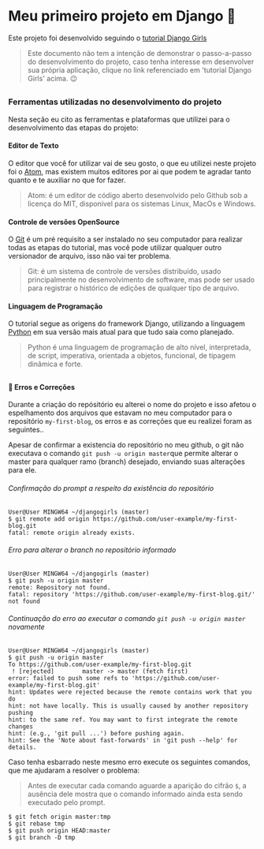 # Meu primeiro projeto em Django 🦄

Este projeto foi desenvolvido seguindo o [tutorial Django Girls](https://legacy.gitbook.com/@djangogirls)

>Este documento não tem a intenção de demonstrar o passo-a-passo do desenvolvimento do projeto, caso tenha interesse em desenvolver sua própria aplicação, clique no link referenciado em 'tutorial Django Girls' acima. :wink:

## <a name="section0"></a> <h3>Ferramentas utilizadas no desenvolvimento do projeto</h3>

Nesta seção eu cito as ferramentas e plataformas que utilizei para o desenvolvimento das etapas do projeto:

#### Editor de Texto

O editor que você for utilizar vai de seu gosto, o que eu utilizei neste projeto foi o [Atom](https://atom.io/), mas existem muitos editores por ai que podem te agradar tanto quanto e te auxiliar no que for fazer.

>Atom: é um editor de código aberto desenvolvido pelo Github sob a licença do MIT, disponivel para os sistemas Linux, MacOs e Windows.

#### Controle de versões OpenSource

O [Git](https://git-scm.com/) é um pré requisito a ser instalado no seu computador para realizar todas as etapas do tutorial, mas você pode utilizar qualquer outro versionador de arquivo, isso não vai ter problema.

>Git: é um sistema de controle de versões distribuído, usado principalmente no desenvolvimento de software, mas pode ser usado para registrar o histórico de edições de qualquer tipo de arquivo.

#### Linguagem de Programação

O tutorial segue as origens do framework Django, utilizando a linguagem [Python](https://www.python.org/) em sua versão mais atual para que tudo saia como planejado.

>Python é uma linguagem de programação de alto nível, interpretada, de script, imperativa, orientada a objetos, funcional, de tipagem dinâmica e forte.

## <a name="section4-1"></a> <h4> :memo: Erros e Correções</h4>

Durante a criação do repósitório eu alterei o nome do projeto e isso afetou o espelhamento dos arquivos que estavam no meu computador para o repositório `my-first-blog`, os erros e as correções que eu realizei foram as seguintes..

Apesar de confirmar a existencia do repositório no meu github, o git não executava o comando `git push -u origin master`que permite alterar o master para qualquer ramo (branch) desejado, enviando suas alterações para ele.

  ###### Confirmação do prompt a respeito da existência do repositório
  ```
  User@User MINGW64 ~/djangogirls (master)
  $ git remote add origin https://github.com/user-example/my-first-blog.git
  fatal: remote origin already exists.
  ```
  ###### Erro para alterar o branch no repositório informado
  ```
  User@User MINGW64 ~/djangogirls (master)
  $ git push -u origin master
  remote: Repository not found.
  fatal: repository 'https://github.com/user-example/my-first-blog.git/' not found
  ```
  ###### Continuação do erro ao executar o comando `git push -u origin master` novamente
  ```
  User@User MINGW64 ~/djangogirls (master)
  $ git push -u origin master
  To https://github.com/user-example/my-first-blog.git
   ! [rejected]        master -> master (fetch first)
  error: failed to push some refs to 'https://github.com/user-example/my-first-blog.git'
  hint: Updates were rejected because the remote contains work that you do
  hint: not have locally. This is usually caused by another repository pushing
  hint: to the same ref. You may want to first integrate the remote changes
  hint: (e.g., 'git pull ...') before pushing again.
  hint: See the 'Note about fast-forwards' in 'git push --help' for details.

  ```
  Caso tenha esbarrado neste mesmo erro execute os seguintes comandos, que me ajudaram a resolver o problema:
  >Antes de executar cada comando aguarde a aparição do cifrão `$`, a ausência dele mostra que o comando informado ainda esta sendo executado pelo prompt.
  ```
  $ git fetch origin master:tmp
  $ git rebase tmp
  $ git push origin HEAD:master
  $ git branch -D tmp
  ```

